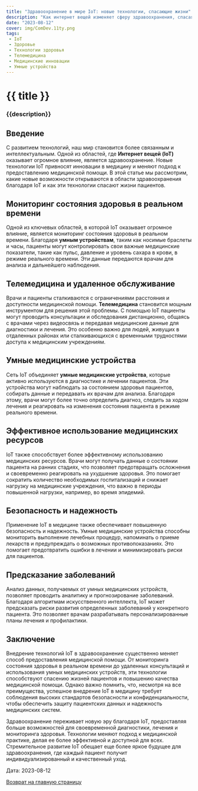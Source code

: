 ```yaml
---
title: "Здравоохранение в мире IoT: новые технологии, спасающие жизни"
description: "Как интернет вещей изменяет сферу здравоохранения, спасая жизни пациентов и улучшая качество медицинской помощи."
date: "2023-08-12"
cover: img/ComDev.11ty.png
tags:
 - IoT
 - Здоровье
 - Технологии здоровья
 - Телемедицина
 - Медицинские инновации
 - Умные устройства
---
```

# {{ title }}
### {{description}}

## Введение

С развитием технологий, наш мир становится более связанным и интеллектуальным. Одной из областей, где **Интернет вещей (IoT)** оказывает огромное влияние, является здравоохранение. Новые технологии IoT привносят инновации в медицину и меняют подход к предоставлению медицинской помощи. В этой статье мы рассмотрим, какие новые возможности открываются в области здравоохранения благодаря IoT и как эти технологии спасают жизни пациентов.

## Мониторинг состояния здоровья в реальном времени

Одной из ключевых областей, в которой IoT оказывает огромное влияние, является мониторинг состояния здоровья в реальном времени. Благодаря **умным устройствам**, таким как носимые браслеты и часы, пациенты могут контролировать свои важные медицинские показатели, такие как пульс, давление и уровень сахара в крови, в режиме реального времени. Эти данные передаются врачам для анализа и дальнейшего наблюдения.

## Телемедицина и удаленное обслуживание

Врачи и пациенты сталкиваются с ограничениями расстояния и доступности медицинской помощи. **Телемедицина** становится мощным инструментом для решения этой проблемы. С помощью IoT пациенты могут проводить консультации и обследования дистанционно, общаясь с врачами через видеосвязь и передавая медицинские данные для диагностики и лечения. Это особенно важно для людей, живущих в отдаленных районах или сталкивающихся с временными трудностями доступа к медицинским учреждениям.

## Умные медицинские устройства

Сеть IoT объединяет **умные медицинские устройства**, которые активно используются в диагностике и лечении пациентов. Эти устройства могут наблюдать за состоянием здоровья пациентов, собирать данные и передавать их врачам для анализа. Благодаря этому, врачи могут более точно определить диагноз, следить за ходом лечения и реагировать на изменения состояния пациента в режиме реального времени.

## Эффективное использование медицинских ресурсов

IoT также способствует более эффективному использованию медицинских ресурсов. Врачи могут получать данные о состоянии пациента на ранних стадиях, что позволяет предотвращать осложнения и своевременно реагировать на ухудшение здоровья. Это помогает сократить количество необходимых госпитализаций и снижает нагрузку на медицинские учреждения, что важно в периоды повышенной нагрузки, например, во время эпидемий.

## Безопасность и надежность

Применение IoT в медицине также обеспечивает повышенную безопасность и надежность. Умные медицинские устройства способны мониторить выполнение лечебных процедур, напоминать о приеме лекарств и предупреждать о возможных противопоказаниях. Это помогает предотвратить ошибки в лечении и минимизировать риски для пациентов.

## Предсказание заболеваний

Анализ данных, получаемых от умных медицинских устройств, позволяет проводить аналитику и прогнозирование заболеваний. Благодаря алгоритмам искусственного интеллекта, IoT может предсказать риски развития определенных заболеваний у конкретного пациента. Это позволяет врачам разрабатывать персонализированные планы лечения и профилактики.

## Заключение

Внедрение технологий IoT в здравоохранение существенно меняет способ предоставления медицинской помощи. От мониторинга состояния здоровья в реальном времени до удаленных консультаций и использования умных медицинских устройств, эти технологии способствуют спасению жизней пациентов и повышению качества медицинской помощи. Однако важно помнить, что, несмотря на все преимущества, успешное внедрение IoT в медицину требует соблюдения высоких стандартов безопасности и конфиденциальности, чтобы обеспечить защиту пациентских данных и надежность медицинских систем.

Здравоохранение переживает новую эру благодаря IoT, предоставляя больше возможностей для своевременной диагностики, лечения и мониторинга здоровья. Технологии меняют подход к медицинской практике, делая ее более эффективной и доступной для всех. Стремительное развитие IoT обещает еще более яркое будущее для здравоохранения, где каждый пациент получит индивидуализированный и качественный уход.

Дата: 2023-08-12

[Возврат на главную страницу](/)